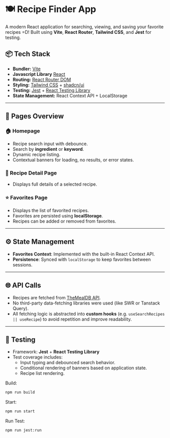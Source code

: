 # 🍽️ Recipe Finder App

A modern React application for searching, viewing, and saving your favorite recipes =D!
Built using **Vite**, **React Router**, **Tailwind CSS**, and **Jest** for testing.

## 📦 Tech Stack

- **Bundler:** [Vite](https://vitejs.dev/)
- **Javascript Library** [React](https://reactjs.org/)
- **Routing:** [React Router DOM](https://reactrouter.com/)
- **Styling:** [Tailwind CSS](https://tailwindcss.com/) + [shadcn/ui](https://ui.shadcn.com/)
- **Testing:** [Jest](https://jestjs.io/) + [React Testing Library](https://testing-library.com/)
- **State Management:** React Context API + LocalStorage

---

## 📁 Pages Overview

### 🏠 Homepage

- Recipe search input with debounce.
- Search by **ingredient** or **keyword**.
- Dynamic recipe listing.
- Contextual banners for loading, no results, or error states.

### 📄 Recipe Detail Page

- Displays full details of a selected recipe.

### ⭐ Favorites Page

- Displays the list of favorited recipes.
- Favorites are persisted using **localStorage**.
- Recipes can be added or removed from favorites.

---

## ⚙️ State Management

- **Favorites Context**: Implemented with the built-in React Context API.
- **Persistence**: Synced with `localStorage` to keep favorites between sessions.

---

## 🌐 API Calls

- Recipes are fetched from [TheMealDB API](https://www.themealdb.com/).
- No third-party data-fetching libraries were used (like SWR or Tanstack Query).
- All fetching logic is abstracted into **custom hooks** (e.g. `useSearchRecipes || useRecipe`) to avoid repetition and improve readability.

---

## 🧪 Testing

- Framework: **Jest** + **React Testing Library**
- Test coverage includes:
  - Input typing and debounced search behavior.
  - Conditional rendering of banners based on application state.
  - Recipe list rendering.

Build:

```bash
npm run build
```

Start:

```bash
npm run start
```

Run Test:

```bash
npm run jest:run
```

